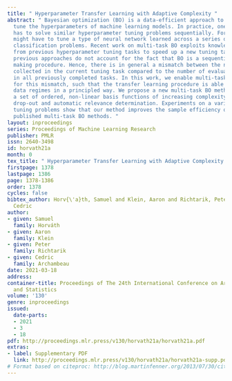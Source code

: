 ```yaml
---
title: " Hyperparameter Transfer Learning with Adaptive Complexity "
abstract: " Bayesian optimization (BO) is a data-efficient approach to automatically
  tune the hyperparameters of machine learning models. In practice, one frequently
  has to solve similar hyperparameter tuning problems sequentially. For example, one
  might have to tune a type of neural network learned across a series of different
  classification problems. Recent work on multi-task BO exploits knowledge gained
  from previous hyperparameter tuning tasks to speed up a new tuning task. However,
  previous approaches do not account for the fact that BO is a sequential decision
  making procedure. Hence, there is in general a mismatch between the number of evaluations
  collected in the current tuning task compared to the number of evaluations accumulated
  in all previously completed tasks. In this work, we enable multi-task BO to compensate
  for this mismatch, such that the transfer learning procedure is able to handle different
  data regimes in a principled way. We propose a new multi-task BO method that learns
  a set of ordered, non-linear basis functions of increasing complexity via nested
  drop-out and automatic relevance determination. Experiments on a variety of hyperparameter
  tuning problems show that our method improves the sample efficiency of recently
  published multi-task BO methods. "
layout: inproceedings
series: Proceedings of Machine Learning Research
publisher: PMLR
issn: 2640-3498
id: horvath21a
month: 0
tex_title: " Hyperparameter Transfer Learning with Adaptive Complexity "
firstpage: 1378
lastpage: 1386
page: 1378-1386
order: 1378
cycles: false
bibtex_author: Horv{\'a}th, Samuel and Klein, Aaron and Richtarik, Peter and Archambeau,
  Cedric
author:
- given: Samuel
  family: Horváth
- given: Aaron
  family: Klein
- given: Peter
  family: Richtarik
- given: Cedric
  family: Archambeau
date: 2021-03-18
address:
container-title: Proceedings of The 24th International Conference on Artificial Intelligence
  and Statistics
volume: '130'
genre: inproceedings
issued:
  date-parts:
  - 2021
  - 3
  - 18
pdf: http://proceedings.mlr.press/v130/horvath21a/horvath21a.pdf
extras:
- label: Supplementary PDF
  link: http://proceedings.mlr.press/v130/horvath21a/horvath21a-supp.pdf
# Format based on citeproc: http://blog.martinfenner.org/2013/07/30/citeproc-yaml-for-bibliographies/
---
```

